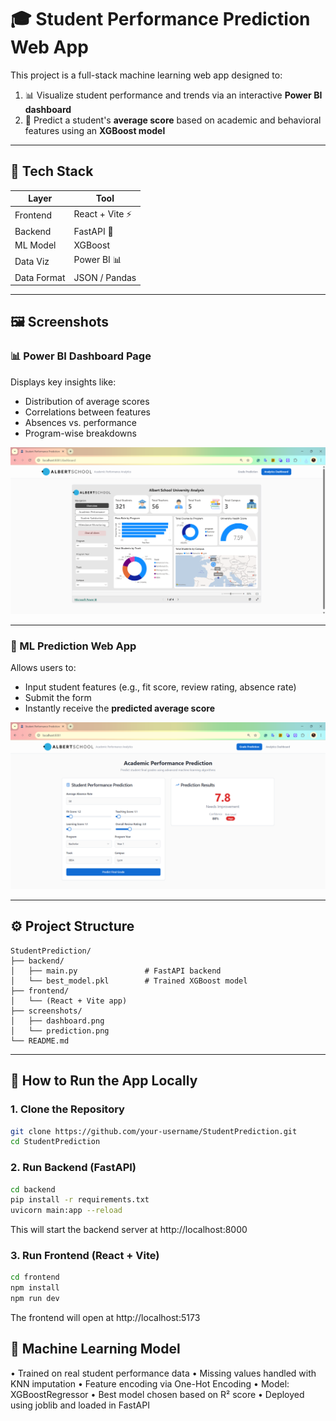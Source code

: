 # 🎓 Student Performance Prediction Web App

This project is a full-stack machine learning web app designed to:

1. 📊 Visualize student performance and trends via an interactive **Power BI dashboard**
2. 🤖 Predict a student's **average score** based on academic and behavioral features using an **XGBoost model**

---

## 🔧 Tech Stack

| Layer       | Tool            |
|-------------|-----------------|
| Frontend    | React + Vite ⚡ |
| Backend     | FastAPI 🐍      |
| ML Model    | XGBoost         |
| Data Viz    | Power BI 📊     |
| Data Format | JSON / Pandas   |

---

## 🖼️ Screenshots

### 📊 Power BI Dashboard Page

Displays key insights like:
- Distribution of average scores
- Correlations between features
- Absences vs. performance
- Program-wise breakdowns

<img src="screenshots/dashboard.png" alt="Power BI Dashboard" width="800"/>

---

### 🤖 ML Prediction Web App

Allows users to:
- Input student features (e.g., fit score, review rating, absence rate)
- Submit the form
- Instantly receive the **predicted average score**

<img src="screenshots/prediction.png" alt="ML Prediction Web App" width="800"/>

---

## ⚙️ Project Structure

```
StudentPrediction/
├── backend/
│   ├── main.py               # FastAPI backend
│   └── best_model.pkl        # Trained XGBoost model
├── frontend/
│   └── (React + Vite app)
├── screenshots/
│   ├── dashboard.png
│   └── prediction.png
└── README.md
```


---

## 🚀 How to Run the App Locally

### 1. Clone the Repository

```bash
git clone https://github.com/your-username/StudentPrediction.git
cd StudentPrediction 
```

### 2. Run Backend (FastAPI)

```bash
cd backend
pip install -r requirements.txt
uvicorn main:app --reload
```

This will start the backend server at http://localhost:8000

### 3. Run Frontend (React + Vite)
```bash
cd frontend
npm install
npm run dev
```

The frontend will open at http://localhost:5173

## 🧠 Machine Learning Model
• Trained on real student performance data
• Missing values handled with KNN imputation
• Feature encoding via One-Hot Encoding
• Model: XGBoostRegressor
• Best model chosen based on R² score
• Deployed using joblib and loaded in FastAPI
